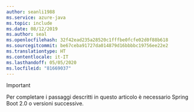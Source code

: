 ```yaml
---
author: seanli1988
ms.service: azure-java
ms.topic: include
ms.date: 08/12/2019
ms.author: seal
ms.openlocfilehash: 32f42ead235a28520c1fffbe0fcfe02d0f88b618
ms.sourcegitcommit: be67ceba91727da014879d16bbbbc19756ee22e2
ms.translationtype: HT
ms.contentlocale: it-IT
ms.lasthandoff: 05/05/2020
ms.locfileid: "81669037"
---
```

> [!IMPORTANT]
> Per completare i passaggi descritti in questo articolo è necessario Spring Boot 2.0 o versioni successive.